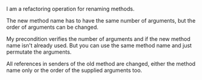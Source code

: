 I am a refactoring operation for renaming methods.

The new method name has to have the same number of arguments, but the order of arguments can be changed.

My precondition verifies the number of arguments and if the new method name isn't already used. But 
you can use the same method name and just permutate the arguments.

All references in senders of the old method are changed, either the method name only or the order of the supplied 
arguments too.
